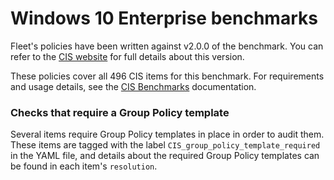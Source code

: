 # Windows 10 Enterprise benchmarks

Fleet's policies have been written against v2.0.0 of the benchmark. You can refer to the [CIS website](https://www.cisecurity.org/cis-benchmarks) for full details about this version.

These policies cover all 496 CIS items for this benchmark. For requirements and usage details, see the [CIS Benchmarks](https://fleetdm.com/docs/using-fleet/cis-benchmarks) documentation.


### Checks that require a Group Policy template

Several items require Group Policy templates in place in order to audit them.
These items are tagged with the label `CIS_group_policy_template_required` in the YAML file, and details about the required Group Policy templates can be found in each item's `resolution`.